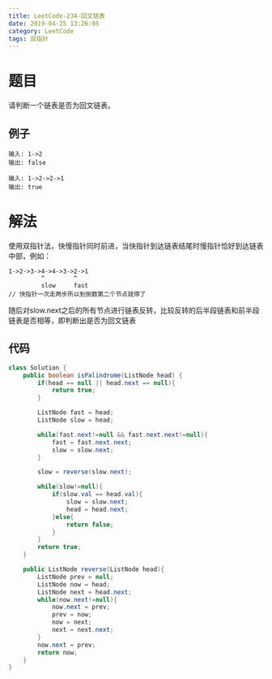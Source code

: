 ```yaml
---
title: LeetCode-234-回文链表
date: 2019-04-25 13:26:05
category: LeetCode
tags: 双指针
---
```


# 题目
请判断一个链表是否为回文链表。

## 例子
```plain
输入: 1->2
输出: false
```
```plain
输入: 1->2->2->1
输出: true
```

# 解法

使用双指针法，快慢指针同时前进，当快指针到达链表结尾时慢指针恰好到达链表中部，例如：
```plain
1->2->3->4->4->3->2->1
         ^        ^
         slow     fast
// 快指针一次走两步所以到倒数第二个节点就停了
```
随后对slow.next之后的所有节点进行链表反转，比较反转的后半段链表和前半段链表是否相等，即判断出是否为回文链表

## 代码

```java
class Solution {
    public boolean isPalindrome(ListNode head) {
        if(head == null || head.next == null){
            return true;
        }

        ListNode fast = head;
        ListNode slow = head;

        while(fast.next!=null && fast.next.next!=null){
            fast = fast.next.next;
            slow = slow.next;
        }

        slow = reverse(slow.next);

        while(slow!=null){
            if(slow.val == head.val){
                slow = slow.next;
                head = head.next;
            }else{
                return false;
            }
        }
        return true;
    }

    public ListNode reverse(ListNode head){
        ListNode prev = null;
        ListNode now = head;
        ListNode next = head.next;
        while(now.next!=null){
            now.next = prev;
            prev = now;
            now = next;
            next = next.next;
        }
        now.next = prev;
        return now;
    }
}
```
